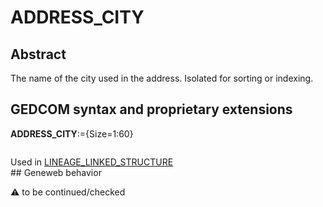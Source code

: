 ﻿# ADDRESS_CITY
## Abstract
The name of the city used in the address. Isolated for sorting or indexing.


## GEDCOM syntax and proprietary extensions

**ADDRESS_CITY**:={Size=1:60}
<pre>
</pre>
Used in <a href=Ged.LINEAGE_LINKED_STRUCTURE.md>LINEAGE_LINKED_STRUCTURE</a><br />## Geneweb behavior


:warning: to be continued/checked

